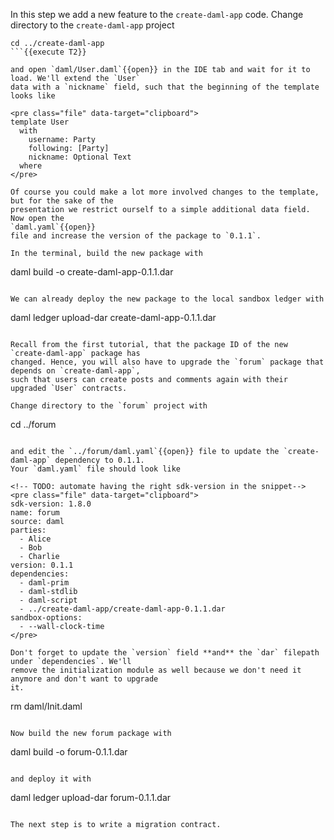 In this step we add a new feature to the `create-daml-app` code. Change directory to the
`create-daml-app` project

```
cd ../create-daml-app
```{{execute T2}}

and open `daml/User.daml`{{open}} in the IDE tab and wait for it to load. We'll extend the `User`
data with a `nickname` field, such that the beginning of the template looks like

<pre class="file" data-target="clipboard">
template User
  with
    username: Party
    following: [Party]
    nickname: Optional Text
  where
</pre>

Of course you could make a lot more involved changes to the template, but for the sake of the
presentation we restrict ourself to a simple additional data field. Now open the
`daml.yaml`{{open}}
file and increase the version of the package to `0.1.1`.

In the terminal, build the new package with

```
daml build -o create-daml-app-0.1.1.dar
```{{execute T2}}

We can already deploy the new package to the local sandbox ledger with

```
daml ledger upload-dar create-daml-app-0.1.1.dar
```{{execute T2}}

Recall from the first tutorial, that the package ID of the new `create-daml-app` package has
changed. Hence, you will also have to upgrade the `forum` package that depends on `create-daml-app`,
such that users can create posts and comments again with their upgraded `User` contracts.

Change directory to the `forum` project with

```
cd ../forum
```{{execute T2}}

and edit the `../forum/daml.yaml`{{open}} file to update the `create-daml-app` dependency to 0.1.1.
Your `daml.yaml` file should look like

<!-- TODO: automate having the right sdk-version in the snippet-->
<pre class="file" data-target="clipboard">
sdk-version: 1.8.0
name: forum
source: daml
parties:
  - Alice
  - Bob
  - Charlie
version: 0.1.1
dependencies:
  - daml-prim
  - daml-stdlib
  - daml-script
  - ../create-daml-app/create-daml-app-0.1.1.dar
sandbox-options:
  - --wall-clock-time
</pre>

Don't forget to update the `version` field **and** the `dar` filepath under `dependencies`. We'll
remove the initialization module as well because we don't need it anymore and don't want to upgrade
it.

```
rm daml/Init.daml
```{{execute T2}}

Now build the new forum package with

```
daml build -o forum-0.1.1.dar
```{{execute T2}}

and deploy it with

```
daml ledger upload-dar forum-0.1.1.dar
```{{execute T2}}

The next step is to write a migration contract.
